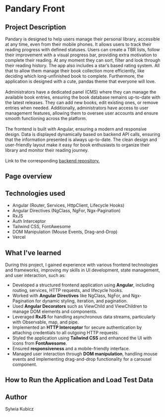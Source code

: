 <h1>Pandary Front</h1>

<h2>Project Description</h2>
  Pandary is designed to help users manage their personal library, accessible at any time, even from their mobile phones. It allows users to track their reading progress with defined statuses. Users can create a TBR lists, follow their improvement with a visual progress bar, providing extra motivation to complete their reading. At any moment they can sort, filter and look through their reading history. The app also includes a star’s based rating system. All that to allow them manage their book collection more efficiently, like deciding which long-unfinished book to complete. Furthermore, the application is designed with a cute, pandas theme that everyone will love.
  <br>
  <br>
  Administrators have a dedicated panel (CMS) where they can manage the available book entries, ensuring the book database remains up-to-date with the latest releases. They can add new books, edit existing ones, or remove entries when needed. Additionally, administrators have access to user management features, allowing them to oversee user accounts and ensure smooth functioning across the platform.
  <br>
  <br>
  The frontend is built with Angular, ensuring a modern and responsive design. Data is displayed dynamically based on backend API calls, ensuring that the information presented is always up-to-date. The clean design and user-friendly layout make it easy for book enthusiasts to organize their library and monitor their reading journey.
  <br>
  <br>
  Link to the corresponding <a href="https://github.com/sylwiakubicz/books-tracker-app">backend repository.</a>
  <br>
  
<h2>Page overview</h2>

<h2>Technologies used</h2>
<ul>
  <li>Angular (Router, Services, HttpClient, Lifecycle Hooks)</li>
  <li>Angular Directives (NgClass, NgFor, Ngx-Pagination)</li>
  <li>RxJS</li>
  <li>Auth Interceptor</li>
  <li>Tailwind CSS, FontAwesome</li>
  <li>DOM Manipulation (Mouse Events, Drag-and-Drop)</li>
  <li>Vercel</li>
  
</ul>

<h2>What I've learned</h2>
During this project, I gained experience with various frontend technologies and frameworks, improving my skills in UI development, state management, and user interaction, such as:
<ul>
  <li>Developed a structured frontend application using <strong>Angular</strong>, including routing, services, HTTP requests, and lifecycle hooks.</li>
  <li>Worked with <strong>Angular Directives</strong> like NgClass, NgFor, and Ngx-Pagination for dynamic styling, iteration, and pagination.</li>
  <li>Used <strong>Angular Decorators</strong> such as ViewChild and ViewChildren to manage DOM elements and components.</li>
  <li>Leveraged <strong>RxJS</strong> for handling asynchronous data streams, particularly with Observable, map, and pipe.</li>
  <li>Implemented an <strong>HTTP Interceptor</strong> for secure authentication by attaching credentials to all outgoing HTTP requests.</li>
  <li>Styled the application using <strong>Tailwind CSS</strong> and enhanced the UI with icons from <strong>FontAwesome</strong>.</li>
  <li>Ensured <strong>responsiveness</strong> and a mobile-friendly interface.</li>
  <li>Managed user interaction through <strong>DOM manipulation</strong>, handling mouse events and implementing drag-and-drop functionality for a carousel component.</li>
</ul>
<h2>How to Run the Application and Load Test Data</h2>

<h2>Author</h2>
<p>Sylwia Kubicz</p>
